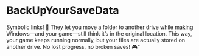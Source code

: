 # BackUpYourSaveData
Symbolic links! 🔗 They let you move a folder to another drive while making Windows—and your game—still think it’s in the original location. This way, your game keeps running normally, but your files are actually stored on another drive. No lost progress, no broken saves! 🎮"
